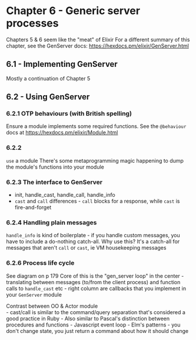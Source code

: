 # Chapter 6 - Generic server processes

Chapters 5 & 6 seem like the "meat" of Elixir
For a different summary of this chapter, see the GenServer docs: https://hexdocs.pm/elixir/GenServer.html

## 6.1 - Implementing GenServer

Mostly a continuation of Chapter 5

## 6.2 - Using GenServer

### 6.2.1 OTP behaviours (with British spelling)

Ensure a module implements some required functions.  See the `@behaviour` docs at https://hexdocs.pm/elixir/Module.html

### 6.2.2
  `use` a module
  There's some metaprogramming magic happening to dump the module's functions into your module

### 6.2.3 The interface to GenServer
  - init, handle_cast, handle_call, handle_info
  - `cast` and `call` differences - `call` blocks for a response, while `cast` is fire-and-forget

### 6.2.4 Handling plain messages
  `handle_info` is kind of boilerplate - if you handle custom messages, you have to include a do-nothing catch-all.
  Why use this?  It's a catch-all for messages that aren't `call` or `cast`, ie VM housekeeping messages

### 6.2.6 Process life cycle
  See diagram on p 179
  Core of this is the "gen_server loop" in the center
    - translating between messages (to/from the client process) and function calls to `handle_cast` etc
    - right column are callbacks that you implement in your `GenServer` module

  Contrast between OO & Actor module  
    - cast/call is similar to the command/query separation that's considered a good practice in Ruby
    - Also similar to Pascal's distinction between procedures and functions
    - Javascript event loop
    - Elm's patterns - you don't change state, you just return a command about how it should change
